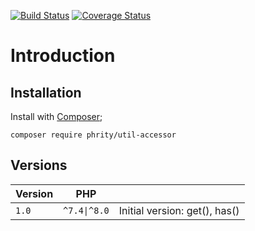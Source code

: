 [![Build Status](https://github.com/sirn-se/phrity-util-accessor/actions/workflows/acceptance.yml/badge.svg)](https://github.com/sirn-se/phrity-util-accessor/actions)
[![Coverage Status](https://coveralls.io/repos/github/sirn-se/phrity-util-accessor/badge.svg?branch=main)](https://coveralls.io/github/sirn-se/phrity-util-accessor?branch=main)

# Introduction



## Installation

Install with [Composer](https://getcomposer.org/);
```
composer require phrity/util-accessor
```


## Versions

| Version | PHP | |
| --- | --- | --- |
| `1.0` | `^7.4\|^8.0` | Initial version: get(), has() |
